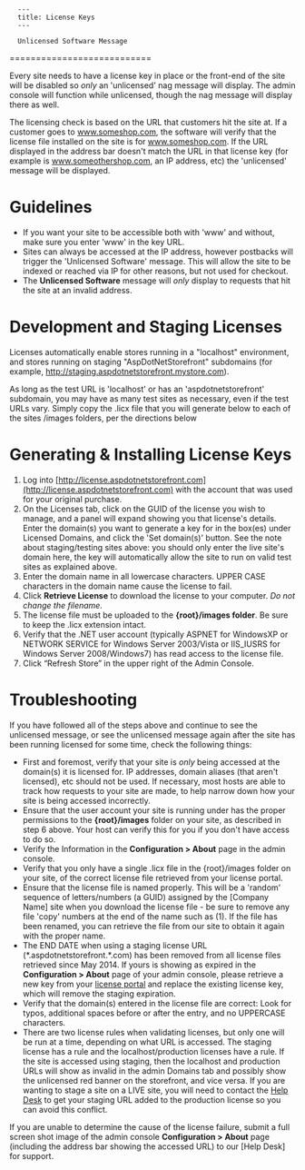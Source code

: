 
      ---
      title: License Keys
      ---

      Unlicensed Software Message
===========================

Every site needs to have a license key in place or the front-end of the site will be disabled so _only_ an 'unlicensed' nag message will display. The admin console will function while unlicensed, though the nag message will display there as well.

The licensing check is based on the URL that customers hit the site at. If a customer goes to www.someshop.com, the software will verify that the license file installed on the site is for www.someshop.com. If the URL displayed in the address bar doesn't match the URL in that license key (for example is www.someothershop.com, an IP address, etc) the 'unlicensed' message will be displayed.

Guidelines
==========

*   If you want your site to be accessible both with 'www' and without, make sure you enter 'www' in the key URL.
*   Sites can always be accessed at the IP address, however postbacks will trigger the 'Unlicensed Software' message. This will allow the site to be indexed or reached via IP for other reasons, but not used for checkout.
*   The **Unlicensed Software** message will _only_ display to requests that hit the site at an invalid address.

Development and Staging Licenses
================================

Licenses automatically enable stores running in a "localhost" environment, and stores running on staging "AspDotNetStorefront" subdomains (for example, http://staging.aspdotnetstorefront.mystore.com).

As long as the test URL is 'localhost' or has an 'aspdotnetstorefront' subdomain, you may have as many test sites as necessary, even if the test URLs vary. Simply copy the .licx file that you will generate below to each of the sites /images folders, per the directions below

Generating & Installing License Keys
====================================

1.  Log into [http://license.aspdotnetstorefront.com](http://license.aspdotnetstorefront.com) with the account that was used for your original purchase.
2.  On the Licenses tab, click on the GUID of the license you wish to manage, and a panel will expand showing you that license's details. Enter the domain(s) you want to generate a key for in the box(es) under Licensed Domains, and click the 'Set domain(s)' button. See the note about staging/testing sites above: you should only enter the live site's domain here, the key will automatically allow the site to run on valid test sites as explained above.
3.  Enter the domain name in all lowercase characters. UPPER CASE characters in the domain name cause the license to fail.
4.  Click **Retrieve License** to download the license to your computer. _Do not change the filename._
5.  The license file must be uploaded to the **{root}/images folder**. Be sure to keep the .licx extension intact.
6.  Verify that the .NET user account (typically ASPNET for WindowsXP or NETWORK SERVICE for Windows Server 2003/Vista or IIS\_IUSRS for Windows Server 2008/Windows7) has read access to the license file.
7.  Click “Refresh Store” in the upper right of the Admin Console.

Troubleshooting
===============

If you have followed all of the steps above and continue to see the unlicensed message, or see the unlicensed message again after the site has been running licensed for some time, check the following things:

*   First and foremost, verify that your site is _only_ being accessed at the domain(s) it is licensed for. IP addresses, domain aliases (that aren't licensed), etc should not be used. If necessary, most hosts are able to track how requests to your site are made, to help narrow down how your site is being accessed incorrectly.
*   Ensure that the user account your site is running under has the proper permissions to the **{root}/images** folder on your site, as described in step 6 above. Your host can verify this for you if you don't have access to do so.
*   Verify the Information in the **Configuration > About** page in the admin console.
*   Verify that you only have a single .licx file in the {root}/images folder on your site, of the correct license file retrieved from your license portal.
*   Ensure that the license file is named properly. This will be a 'random' sequence of letters/numbers (a GUID) assigned by the \[Company Name\] site when you download the license file - be sure to remove any file 'copy' numbers at the end of the name such as (1). If the file has been renamed, you can retrieve the file from our site to obtain it again with the proper name.
*   The END DATE when using a staging license URL (\*.aspdotnetstorefront.\*.com) has been removed from all license files retrieved since May 2014. If yours is showing as expired in the **Configuration > About** page of your admin console, please retrieve a new key from your [license portal](http://license.aspdotnetstorefront.com/) and replace the existing license key, which will remove the staging expiration.
*   Verify that the domain(s) entered in the license file are correct: Look for typos, additional spaces before or after the entry, and no UPPERCASE characters.
*   There are two license rules when validating licenses, but only one will be run at a time, depending on what URL is accessed. The staging license has a rule and the localhost/production licenses have a rule. If the site is accessed using staging, then the localhost and production URLs will show as invalid in the admin Domains tab and possibly show the unlicensed red banner on the storefront, and vice versa. If you are wanting to stage a site on a LIVE site, you will need to contact the [Help Desk](https://support.aspdotnetstorefront.com) to get your staging URL added to the production license so you can avoid this conflict.

If you are unable to determine the cause of the license failure, submit a full screen shot image of the admin console **Configuration > About** page (including the address bar showing the accessed URL) to our \[Help Desk\] for support.
      